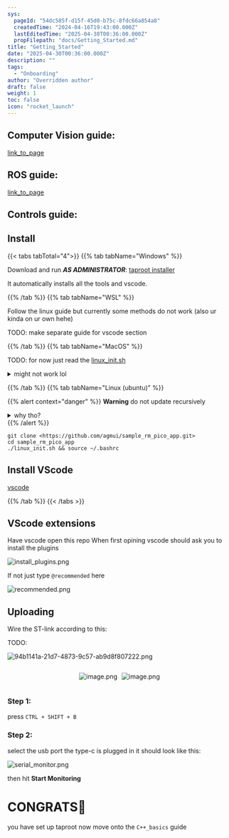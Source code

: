 ```yaml
---
sys:
  pageId: "54dc585f-d15f-45d0-b75c-8fdc66a854a8"
  createdTime: "2024-04-16T19:43:00.000Z"
  lastEditedTime: "2025-04-30T00:36:00.000Z"
  propFilepath: "docs/Getting_Started.md"
title: "Getting_Started"
date: "2025-04-30T00:36:00.000Z"
description: ""
tags:
  - "Onboarding"
author: "Overridden author"
draft: false
weight: 1
toc: false
icon: "rocket_launch"
---
```


## Computer Vision guide:

[link_to_page](86d45bc0-388b-4d26-8848-44f255f73d0e)

## ROS guide:

[link_to_page](3c76c1de-ec8f-46d6-8b0a-294005edc2d5)

## Controls guide:

## Install

{{< tabs tabTotal="4">}}
{{% tab tabName="Windows" %}}

Download and run _**AS ADMINISTRATOR**_: [taproot installer](https://github.com/Thornbots/TeachingFreshies/releases/tag/1.0)

It automatically installs all the tools and vscode.

{{% /tab %}}
{{% tab tabName="WSL" %}}

Follow the linux guide but currently some methods do not work (also ur kinda on ur own hehe)

TODO: make separate guide for vscode section

{{% /tab %}}
{{% tab tabName="MacOS" %}}

TODO: for now just read the [linux_init.sh](https://github.com/agmui/sample_rm_pico_app/blob/main/linux_init.sh)

<details>
<summary>might not work lol</summary>

`brew install libusb pkg-config`

Next install: [vscode](https://code.visualstudio.com/Download)

</details>

{{% /tab %}}
{{% tab tabName="Linux (ubuntu)" %}}

{{% alert context="danger" %}}
**Warning** do not update recursively
<details>
<summary>why tho?</summary>
There are some submodules that may go on for a while (like tinyusb) and I highly
recommend you don't need to get them.
If you want to see what submodules I update just look in `linux_init.sh`
</details>
{{% /alert %}}

```shell
git clone <https://github.com/agmui/sample_rm_pico_app.git>
cd sample_rm_pico_app
./linux_init.sh && source ~/.bashrc
```

## Install VScode

[vscode](https://code.visualstudio.com/Download)

{{% /tab %}}
{{< /tabs >}}

## VScode extensions

Have vscode open this repo
When first opining vscode should ask you to install the plugins

![install_plugins.png](https://prod-files-secure.s3.us-west-2.amazonaws.com/d518164a-d88e-44d1-a4ee-3adb3bd8bce0/89bd30f0-1825-4e77-867b-0a41ce370880/install_plugins.png?X-Amz-Algorithm=AWS4-HMAC-SHA256&X-Amz-Content-Sha256=UNSIGNED-PAYLOAD&X-Amz-Credential=ASIAZI2LB466ZEN7E7YU%2F20250616%2Fus-west-2%2Fs3%2Faws4_request&X-Amz-Date=20250616T140952Z&X-Amz-Expires=3600&X-Amz-Security-Token=IQoJb3JpZ2luX2VjEHYaCXVzLXdlc3QtMiJHMEUCIQCKt032O%2FMHKvcSpFE%2FQHGC7ibvp6I2i3zqo3a0HZkQKgIgG3QiI2ojf7pRTa9sRonKUirKf3ib16Vt3brrtIat5KAq%2FwMIXxAAGgw2Mzc0MjMxODM4MDUiDDHXAtTHGKQflnxErSrcA%2FUd1dsjFBSb7y3fAe0PDjl2fIAp6G4DUHQlAnMqp67UTp2Elf6AZJoADkIWq%2F2vmQefGNZDWHc05UawEbwiUjTbEmShVZCfI0Bm5HPP%2B4wKJ614ou6QVEjYjgL6Du%2BEK4%2FIj3qf07I51EgUuvSU3OhEOiNnDQX%2FWuul1qws2wdx7Hg437GwoGBO%2BgHEX1%2BWMRx0BoQtt9YZBKJCmJJJ62RZuOS2dd1h0SFVfPPc5E25yUn%2BvccOaFXybaSR%2B%2FOneXqldkzG2cyjpl5iBtMcVgJZcqRWNgBn1qnPtWooK7urPFico1HzxQr01w7kpKoEYRr2KFFvBnXXEcShtv4dqlKaYB8QhlkRH9ZzwAzwMoHReHbb7qHBJ9Jb2kpxVfdumMZDxt%2BRoxZsVrv%2BIZQUVLyQ8vItgB%2FrJEgaj2xkd60DrqCuUNU65bIWKkzjtDTqsRi21UgnliaLz4CdQWUAzXkenZHgTxZeWGpXJki5SHH0NJ2GxqXXNl%2FoaSz963YisEjlEpj1zLaA5C3T5jQg4aW%2FoShnSJGaXrQBFANTB80n0NSZHx5UneaKza8B3KwyIggWw9Hbwi9ct1Pm0r9P829rn9n2vWBYY3WkJ6BIXExfgPO5ASq3gqoXIuiXMMXIwMIGOqUBP8zjZ6fslBBIEbqjHZux834MjEoKw2j6CxvhafqUthXt97WVQuqk5u8GeT6zAYd9xyOgL0ySaxTO15MFKDK0Jb6z3K%2FlnWJe3kks4xQfEkPfo9dsMoMqqnDnxFQtgv%2BmfJaPYxXqaz6PjlvIy2%2B4N1IYBTlYR6fVh84M2RPnHwq%2B9IGq%2Bk0zKrZMHL9DtA%2F%2B0Is8wooiC0aa2BuLWo0wiPhKa%2BhM&X-Amz-Signature=122caa74f110bb026a9e3abdb2cbdc30abf0216493dcd1f599d8d9b26f55f69f&X-Amz-SignedHeaders=host&x-amz-checksum-mode=ENABLED&x-id=GetObject)

If not just type `@recommended` here  

![recommended.png](https://prod-files-secure.s3.us-west-2.amazonaws.com/d518164a-d88e-44d1-a4ee-3adb3bd8bce0/61e661e9-5d85-4dfc-be0d-8d2097a5e793/recommended.png?X-Amz-Algorithm=AWS4-HMAC-SHA256&X-Amz-Content-Sha256=UNSIGNED-PAYLOAD&X-Amz-Credential=ASIAZI2LB466ZEN7E7YU%2F20250616%2Fus-west-2%2Fs3%2Faws4_request&X-Amz-Date=20250616T140952Z&X-Amz-Expires=3600&X-Amz-Security-Token=IQoJb3JpZ2luX2VjEHYaCXVzLXdlc3QtMiJHMEUCIQCKt032O%2FMHKvcSpFE%2FQHGC7ibvp6I2i3zqo3a0HZkQKgIgG3QiI2ojf7pRTa9sRonKUirKf3ib16Vt3brrtIat5KAq%2FwMIXxAAGgw2Mzc0MjMxODM4MDUiDDHXAtTHGKQflnxErSrcA%2FUd1dsjFBSb7y3fAe0PDjl2fIAp6G4DUHQlAnMqp67UTp2Elf6AZJoADkIWq%2F2vmQefGNZDWHc05UawEbwiUjTbEmShVZCfI0Bm5HPP%2B4wKJ614ou6QVEjYjgL6Du%2BEK4%2FIj3qf07I51EgUuvSU3OhEOiNnDQX%2FWuul1qws2wdx7Hg437GwoGBO%2BgHEX1%2BWMRx0BoQtt9YZBKJCmJJJ62RZuOS2dd1h0SFVfPPc5E25yUn%2BvccOaFXybaSR%2B%2FOneXqldkzG2cyjpl5iBtMcVgJZcqRWNgBn1qnPtWooK7urPFico1HzxQr01w7kpKoEYRr2KFFvBnXXEcShtv4dqlKaYB8QhlkRH9ZzwAzwMoHReHbb7qHBJ9Jb2kpxVfdumMZDxt%2BRoxZsVrv%2BIZQUVLyQ8vItgB%2FrJEgaj2xkd60DrqCuUNU65bIWKkzjtDTqsRi21UgnliaLz4CdQWUAzXkenZHgTxZeWGpXJki5SHH0NJ2GxqXXNl%2FoaSz963YisEjlEpj1zLaA5C3T5jQg4aW%2FoShnSJGaXrQBFANTB80n0NSZHx5UneaKza8B3KwyIggWw9Hbwi9ct1Pm0r9P829rn9n2vWBYY3WkJ6BIXExfgPO5ASq3gqoXIuiXMMXIwMIGOqUBP8zjZ6fslBBIEbqjHZux834MjEoKw2j6CxvhafqUthXt97WVQuqk5u8GeT6zAYd9xyOgL0ySaxTO15MFKDK0Jb6z3K%2FlnWJe3kks4xQfEkPfo9dsMoMqqnDnxFQtgv%2BmfJaPYxXqaz6PjlvIy2%2B4N1IYBTlYR6fVh84M2RPnHwq%2B9IGq%2Bk0zKrZMHL9DtA%2F%2B0Is8wooiC0aa2BuLWo0wiPhKa%2BhM&X-Amz-Signature=860dc7223ced2518b6c8de37077ca9e62db88d05880f6cb6ce40998fd21d9bfe&X-Amz-SignedHeaders=host&x-amz-checksum-mode=ENABLED&x-id=GetObject)

## Uploading

Wire the ST-link according to this:

TODO:

![94b1141a-21d7-4873-9c57-ab9d8f807222.png](https://prod-files-secure.s3.us-west-2.amazonaws.com/d518164a-d88e-44d1-a4ee-3adb3bd8bce0/e5fad17d-ab82-4300-9f4c-505ab4b1202c/94b1141a-21d7-4873-9c57-ab9d8f807222.png?X-Amz-Algorithm=AWS4-HMAC-SHA256&X-Amz-Content-Sha256=UNSIGNED-PAYLOAD&X-Amz-Credential=ASIAZI2LB466ZEN7E7YU%2F20250616%2Fus-west-2%2Fs3%2Faws4_request&X-Amz-Date=20250616T140952Z&X-Amz-Expires=3600&X-Amz-Security-Token=IQoJb3JpZ2luX2VjEHYaCXVzLXdlc3QtMiJHMEUCIQCKt032O%2FMHKvcSpFE%2FQHGC7ibvp6I2i3zqo3a0HZkQKgIgG3QiI2ojf7pRTa9sRonKUirKf3ib16Vt3brrtIat5KAq%2FwMIXxAAGgw2Mzc0MjMxODM4MDUiDDHXAtTHGKQflnxErSrcA%2FUd1dsjFBSb7y3fAe0PDjl2fIAp6G4DUHQlAnMqp67UTp2Elf6AZJoADkIWq%2F2vmQefGNZDWHc05UawEbwiUjTbEmShVZCfI0Bm5HPP%2B4wKJ614ou6QVEjYjgL6Du%2BEK4%2FIj3qf07I51EgUuvSU3OhEOiNnDQX%2FWuul1qws2wdx7Hg437GwoGBO%2BgHEX1%2BWMRx0BoQtt9YZBKJCmJJJ62RZuOS2dd1h0SFVfPPc5E25yUn%2BvccOaFXybaSR%2B%2FOneXqldkzG2cyjpl5iBtMcVgJZcqRWNgBn1qnPtWooK7urPFico1HzxQr01w7kpKoEYRr2KFFvBnXXEcShtv4dqlKaYB8QhlkRH9ZzwAzwMoHReHbb7qHBJ9Jb2kpxVfdumMZDxt%2BRoxZsVrv%2BIZQUVLyQ8vItgB%2FrJEgaj2xkd60DrqCuUNU65bIWKkzjtDTqsRi21UgnliaLz4CdQWUAzXkenZHgTxZeWGpXJki5SHH0NJ2GxqXXNl%2FoaSz963YisEjlEpj1zLaA5C3T5jQg4aW%2FoShnSJGaXrQBFANTB80n0NSZHx5UneaKza8B3KwyIggWw9Hbwi9ct1Pm0r9P829rn9n2vWBYY3WkJ6BIXExfgPO5ASq3gqoXIuiXMMXIwMIGOqUBP8zjZ6fslBBIEbqjHZux834MjEoKw2j6CxvhafqUthXt97WVQuqk5u8GeT6zAYd9xyOgL0ySaxTO15MFKDK0Jb6z3K%2FlnWJe3kks4xQfEkPfo9dsMoMqqnDnxFQtgv%2BmfJaPYxXqaz6PjlvIy2%2B4N1IYBTlYR6fVh84M2RPnHwq%2B9IGq%2Bk0zKrZMHL9DtA%2F%2B0Is8wooiC0aa2BuLWo0wiPhKa%2BhM&X-Amz-Signature=666acf65c113e4066520462789f403ea95811d939e08d06d6a0696829102dc11&X-Amz-SignedHeaders=host&x-amz-checksum-mode=ENABLED&x-id=GetObject)

<div style="display: flex;flex-direction: row; column-gap:10px; max-width: 630px;justify-content: center;">
<div>

![image.png](https://prod-files-secure.s3.us-west-2.amazonaws.com/d518164a-d88e-44d1-a4ee-3adb3bd8bce0/210ecb78-1116-4d7b-b9b7-2292f66fa2c2/image.png?X-Amz-Algorithm=AWS4-HMAC-SHA256&X-Amz-Content-Sha256=UNSIGNED-PAYLOAD&X-Amz-Credential=ASIAZI2LB466SCZWIQ4A%2F20250616%2Fus-west-2%2Fs3%2Faws4_request&X-Amz-Date=20250616T140955Z&X-Amz-Expires=3600&X-Amz-Security-Token=IQoJb3JpZ2luX2VjEHYaCXVzLXdlc3QtMiJHMEUCIQCQoLhYMWRX0Jn1cjIAmriBR%2BU5gUQfsNqi5Wxy1nfHAAIgHoQvwGQDeSHnCt92P4hweSKtrfwdebYOUp%2B1U3kYvAoq%2FwMIXxAAGgw2Mzc0MjMxODM4MDUiDO%2F2JaGzd9FeLAbRVCrcA52x%2FXjHVcGAvrw5GtXt8JRYDXjMuxhQenLwwcfx5yOB684G67cQud%2BxjW4bDRlCTzwqciDcuXggKqx5dDGhzsvddO3c1CoijKpfhu7bQfjyhZ31hcplJtJQu21lHq5YgNeAuDV3hwJixv3TrKybiexXJMRXXDOd5qPV3H7mx4465rQcKwysRPJYR698ZWYJI9iL4H9dfTGQ%2BmdCtqqJAlH8Y7Bc%2BYQik%2BzTmg5mkigKYTtgFaGO2GJ4F8mi49Ob1gKbbmQW18Hqkskhf8dapX2CWS4NmrbaU824U8VT9bXXT9%2FQDLbpxtjrC1bLVjf4N5PwHiVxcjb%2FhFgcGOHqEddBv%2BTYtg1kZuD2OROOH6%2FLS%2FmSZwHE4IRQPyOH2Q4KcVki9YN18MoN%2BumlN7CuT%2FAKbM6Jj4jzR4%2BgdmaSvBqddb%2BUsgAim2czsskps%2FmsbzrogUdqibuzsSoGYIbdpQeQAGxl8BDnfwVpk34gKShB0UiIHs%2BhdUj1qilTmh4SdeI87MyGcSjgIJy0ZD%2BD68R58ygTGZwgDLc80QB4W%2BHIZz27H16P0KFwuqy6sPrAoBTyJuLi7ax7WK8%2FKxpkCn6xBMLSFGP0ZKSjP%2BBZE0t0WuvMxC47l1vCYbWRMPTIwMIGOqUBitdjRQJnbDKdV7ZmHjpkzVS6fI25gR8Os7Wx06re1NTJkH4uyzk5U3mVXZzR8oCtIwIbzq4UQPAuqtIaJ6iFEkPEgOX38M2FWvhNkcb00cL3GtWGzfdpySghGcgqwtRA7Gijbx6wEIHHDLGIPIiz8r8Ys8BS5yb1I2lfQHp4xN6DdEVW8cVmwMkrO2dx3iayb1Aqd5lnW6alzGM%2BSzeSMUqO4VIW&X-Amz-Signature=29c974ca29f87b73fc3e050a551b2f3275bcad5cef7479837d2c50e3644bdbb7&X-Amz-SignedHeaders=host&x-amz-checksum-mode=ENABLED&x-id=GetObject)

</div>
<div>

![image.png](https://prod-files-secure.s3.us-west-2.amazonaws.com/d518164a-d88e-44d1-a4ee-3adb3bd8bce0/33a0fd0f-8ca6-4a86-8e09-26e95ded1fff/image.png?X-Amz-Algorithm=AWS4-HMAC-SHA256&X-Amz-Content-Sha256=UNSIGNED-PAYLOAD&X-Amz-Credential=ASIAZI2LB466XLRUKXZR%2F20250616%2Fus-west-2%2Fs3%2Faws4_request&X-Amz-Date=20250616T140956Z&X-Amz-Expires=3600&X-Amz-Security-Token=IQoJb3JpZ2luX2VjEHYaCXVzLXdlc3QtMiJHMEUCIQC%2F4xFXb29w%2FePUMX5WBafiqyqvNVqNOzXMgYqVvVoFrAIgK5%2BDnqbpA0GPA4RPMYnbCRamVf%2B%2BSB2hi6iK2UIhktoq%2FwMIXxAAGgw2Mzc0MjMxODM4MDUiDPC83bH%2FIhvh7RgE4ircA2ZpH5gap6N%2BaQVl0LYWHlJRci8nstzcvHbEIyyKrm4WUKn%2BKpF7zEzv7tl2sQV8%2BihVYqo5UjeoXkTFgUsLau5hYyier6hXrI2V6F0wwfqdt0JsLQjZzQtbezXbg%2B74pbpjF4L7lF4MZGLjNkvtFRQUc0qQsfyathaLWDPAVNzIxh%2FSyrf4ke%2BaUCuej6%2FGiZdFmBu2U8HCfZnnRAHWeRY3cUnpXfQC%2FVtE%2F9G3zcvu2j00Yfizsj2tNVfilynoLDhKGM9Lgr82Wynd9hmohzdowxNYjktd0sQi2MRAfiUIeN8AHHwKWRXPpGpnruZcwxTDiOdkHlZZJh0WoQaIMiWhq55vStggg5T3en5n5m2nMk9Y3%2FJBQq%2BbkcK3AZO6c7YEOsaUEjj%2Fp0uiEwPf9ZDBk1WcwSFwDsp1EFUpKL7g%2BC0nS3dRX6LqxQECoZyMi4jQAd1KGQuIAJwPXQ1Xj5%2FyLWPqJUmQdU6QEIgVItm69MR3zhbmYveLl7I4NP3gT8JpzLhjzQdQqKiak6iGDLSV2Ubz78g7UK3Oo5KbPNWFrDhqs3YGLdHMpEjnWmyuLqIkjTTbbSYq30NnEwAZVWUFNKfKLDnHhYxo%2B3ZUdOMdMHH%2FPWMJlv%2BJuHj1MI%2FIwMIGOqUBsyaO1%2FovgXWyfjwe06DkkR6xXz%2BDr%2BrsUxEQCgdJ4U7K9eEYPJJBlkVrF5eYvWcVew68q%2BNm4gVMfEKGmjojDa2wHBN%2BBTMI%2Fp8Y19wJt2DFAU5vbuUnx9jMz3u3HWxQFIXOluVwhG4Hrn%2B%2FZ%2B9Ei4OdiqD7qqmH7%2BL0CWC4o25c44Nq4%2B4o2nuK%2BN%2Fozlh0h1cuaagTwH1p%2BTdZGap3us%2F%2B351F&X-Amz-Signature=4f97932e8ed2eb4014b68f1cd966829a93e9c2a6d2b07c8153a65b0ff8ea8cda&X-Amz-SignedHeaders=host&x-amz-checksum-mode=ENABLED&x-id=GetObject)

</div>
</div>

### Step 1:

press `CTRL + SHIFT + B`

### Step 2:

select the usb port the type-c is plugged in it should look like this:

![serial_monitor.png](https://prod-files-secure.s3.us-west-2.amazonaws.com/d518164a-d88e-44d1-a4ee-3adb3bd8bce0/f03f4774-05d4-4393-b6a0-d5efb6d315ab/serial_monitor.png?X-Amz-Algorithm=AWS4-HMAC-SHA256&X-Amz-Content-Sha256=UNSIGNED-PAYLOAD&X-Amz-Credential=ASIAZI2LB466ZEN7E7YU%2F20250616%2Fus-west-2%2Fs3%2Faws4_request&X-Amz-Date=20250616T140952Z&X-Amz-Expires=3600&X-Amz-Security-Token=IQoJb3JpZ2luX2VjEHYaCXVzLXdlc3QtMiJHMEUCIQCKt032O%2FMHKvcSpFE%2FQHGC7ibvp6I2i3zqo3a0HZkQKgIgG3QiI2ojf7pRTa9sRonKUirKf3ib16Vt3brrtIat5KAq%2FwMIXxAAGgw2Mzc0MjMxODM4MDUiDDHXAtTHGKQflnxErSrcA%2FUd1dsjFBSb7y3fAe0PDjl2fIAp6G4DUHQlAnMqp67UTp2Elf6AZJoADkIWq%2F2vmQefGNZDWHc05UawEbwiUjTbEmShVZCfI0Bm5HPP%2B4wKJ614ou6QVEjYjgL6Du%2BEK4%2FIj3qf07I51EgUuvSU3OhEOiNnDQX%2FWuul1qws2wdx7Hg437GwoGBO%2BgHEX1%2BWMRx0BoQtt9YZBKJCmJJJ62RZuOS2dd1h0SFVfPPc5E25yUn%2BvccOaFXybaSR%2B%2FOneXqldkzG2cyjpl5iBtMcVgJZcqRWNgBn1qnPtWooK7urPFico1HzxQr01w7kpKoEYRr2KFFvBnXXEcShtv4dqlKaYB8QhlkRH9ZzwAzwMoHReHbb7qHBJ9Jb2kpxVfdumMZDxt%2BRoxZsVrv%2BIZQUVLyQ8vItgB%2FrJEgaj2xkd60DrqCuUNU65bIWKkzjtDTqsRi21UgnliaLz4CdQWUAzXkenZHgTxZeWGpXJki5SHH0NJ2GxqXXNl%2FoaSz963YisEjlEpj1zLaA5C3T5jQg4aW%2FoShnSJGaXrQBFANTB80n0NSZHx5UneaKza8B3KwyIggWw9Hbwi9ct1Pm0r9P829rn9n2vWBYY3WkJ6BIXExfgPO5ASq3gqoXIuiXMMXIwMIGOqUBP8zjZ6fslBBIEbqjHZux834MjEoKw2j6CxvhafqUthXt97WVQuqk5u8GeT6zAYd9xyOgL0ySaxTO15MFKDK0Jb6z3K%2FlnWJe3kks4xQfEkPfo9dsMoMqqnDnxFQtgv%2BmfJaPYxXqaz6PjlvIy2%2B4N1IYBTlYR6fVh84M2RPnHwq%2B9IGq%2Bk0zKrZMHL9DtA%2F%2B0Is8wooiC0aa2BuLWo0wiPhKa%2BhM&X-Amz-Signature=563ab9ebe1ad33a7713a4f6be23944018dc9698fe470480391d9e293e1dc3fd5&X-Amz-SignedHeaders=host&x-amz-checksum-mode=ENABLED&x-id=GetObject)

then hit **Start Monitoring**

# CONGRATS🎉

you have set up taproot now move onto the `C++_basics` guide
